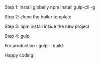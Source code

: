 Step 1: Install globally 
npm install gulp-cli -g

Step 2: clone the boiler template


Step 3: npm install inside the new project


Step 4: gulp 

For production : gulp --build


Happy coding!
